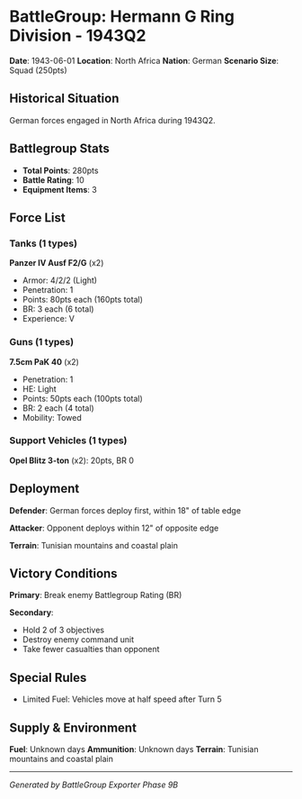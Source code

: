 # BattleGroup: Hermann G Ring Division - 1943Q2

**Date**: 1943-06-01
**Location**: North Africa
**Nation**: German
**Scenario Size**: Squad (250pts)

## Historical Situation

German forces engaged in North Africa during 1943Q2.

## Battlegroup Stats

- **Total Points**: 280pts
- **Battle Rating**: 10
- **Equipment Items**: 3

## Force List

### Tanks (1 types)

**Panzer IV Ausf F2/G** (x2)
- Armor: 4/2/2 (Light)
- Penetration: 1
- Points: 80pts each (160pts total)
- BR: 3 each (6 total)
- Experience: V

### Guns (1 types)

**7.5cm PaK 40** (x2)
- Penetration: 1
- HE: Light
- Points: 50pts each (100pts total)
- BR: 2 each (4 total)
- Mobility: Towed

### Support Vehicles (1 types)

**Opel Blitz 3-ton** (x2): 20pts, BR 0

## Deployment

**Defender**: German forces deploy first, within 18" of table edge

**Attacker**: Opponent deploys within 12" of opposite edge

**Terrain**: Tunisian mountains and coastal plain

## Victory Conditions

**Primary**: Break enemy Battlegroup Rating (BR)

**Secondary**:
- Hold 2 of 3 objectives
- Destroy enemy command unit
- Take fewer casualties than opponent

## Special Rules

- Limited Fuel: Vehicles move at half speed after Turn 5

## Supply & Environment

**Fuel**: Unknown days
**Ammunition**: Unknown days
**Terrain**: Tunisian mountains and coastal plain

---

*Generated by BattleGroup Exporter Phase 9B*
